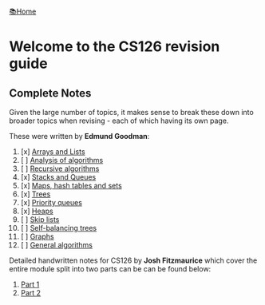<flex style="display:flex; justify-content:space-between;">
<a href="../index.html">📚Home</a>
</flex>

# Welcome to the CS126 revision guide


## Complete Notes

Given the large number of topics, it makes sense to break these down into
broader topics when revising - each of which having its own page.

These were written by **Edmund Goodman**:

1. [x] [Arrays and Lists](part1.md)
2. [ ] [Analysis of algorithms](part2.md)
3. [ ] [Recursive algorithms](part3.md)
4. [x] [Stacks and Queues](part4.md)
5. [x] [Maps, hash tables and sets](part5.md)
6. [x] [Trees](part6.md)
7. [x] [Priority queues](part7.md)
8. [x] [Heaps](part8.md)
9. [ ] [Skip lists](part9.md)
10. [ ] [Self-balancing trees](part10.md)
11. [ ] [Graphs](part11.md)
12. [ ] [General algorithms](part12.md)



Detailed handwritten notes for CS126 by **Josh Fitzmaurice** which cover the entire module split into two parts can be can be found below:

1. [Part 1](./cs126-notes-1.pdf)
2. [Part 2](./cs126-notes-2.pdf)